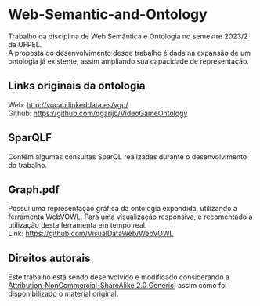 # Web-Semantic-and-Ontology
Trabalho da disciplina de Web Semântica e Ontologia no semestre 2023/2 da UFPEL.</br>
A proposta do desenvolvimento desde trabalho é dada na expansão de um ontologia já existente, assim ampliando sua capacidade de representação.

## Links originais da ontologia
Web: http://vocab.linkeddata.es/vgo/</br>
Github: https://github.com/dgarijo/VideoGameOntology</br>

## SparQLF
Contém algumas consultas SparQL realizadas durante o desenvolvimento do trabalho.

## Graph.pdf
Possuí uma representação gráfica da ontologia expandida, utilizando a ferramenta WebVOWL. Para uma visualização responsiva, é recomentado a utilização desta ferramenta em tempo real.</br>
Link: https://github.com/VisualDataWeb/WebVOWL

## Direitos autorais
Este trabalho está sendo desenvolvido e modificado considerando a [Attribution-NonCommercial-ShareAlike 2.0 Generic](https://creativecommons.org/licenses/by-nc-sa/2.0/), assim como foi disponibilizado o material original.
